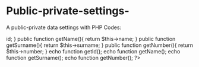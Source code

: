 # Public-private-settings-
A public-private data settings with PHP
Codes:































<?php
    private $id = 1;
    private $name = "Uygar";
    private $surname = "Ayhan";
    private $number = 123456789;
    public function getId(){
        return $this->id;
    }
    public function getName(){
        return $this->name;
    }
    public function getSurname(){
        return $this->surname;
    }
    public function getNumber(){
        return $this->number;
    }
    echo function getId();
    echo function getName();
    echo function getSurname();
    echo function getNumber();
?>
